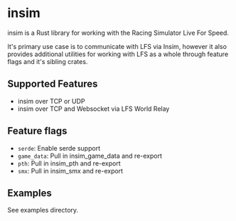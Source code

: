 # insim

insim is a Rust library for working with the Racing Simulator Live For Speed.

It's primary use case is to communicate with LFS via Insim, however it also provides
additional utilities for working with LFS as a whole through feature flags and
it's sibling crates.

## Supported Features

- insim over TCP or UDP
- insim over TCP and Websocket via LFS World Relay

## Feature flags

- `serde`: Enable serde support
- `game_data`: Pull in insim_game_data and re-export
- `pth`: Pull in insim_pth and re-export
- `smx`: Pull in insim_smx and re-export

## Examples

See examples directory.

